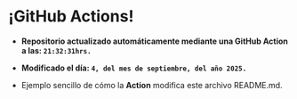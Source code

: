 # ¡GitHub Actions!
* **Repositorio actualizado automáticamente mediante una GitHub Action a las: `21:32:31hrs.`**
* **Modificado el día: `4, del mes de septiembre, del año 2025.`**

* Ejemplo sencillo de cómo la **Action** modifica este archivo README.md.
